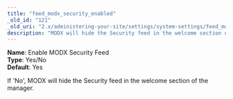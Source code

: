 ```yaml
---
title: "feed_modx_security_enabled"
_old_id: "121"
_old_uri: "2.x/administering-your-site/settings/system-settings/feed_modx_security_enabled"
description: "MODX will hide the Security feed in the welcome section of the manager if NO selected"
---
```


**Name**: Enable MODX Security Feed  
**Type**: Yes/No  
**Default**: Yes

If 'No', MODX will hide the Security feed in the welcome section of the manager.